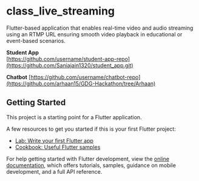 # class_live_streaming

 Flutter-based application that enables real-time video and audio streaming using an RTMP URL ensuring smooth video playback in educational or event-based scenarios.

**Student App**    
[https://github.com/username/student-app-repo](https://github.com/Saniajain1320/student_app.git)  <!-- Replace with actual link -->

**Chatbot**
[https://github.com/username/chatbot-repo](https://github.com/arhaan15/GDG-Hackathon/tree/Arhaan)

## Getting Started

This project is a starting point for a Flutter application.

A few resources to get you started if this is your first Flutter project:

- [Lab: Write your first Flutter app](https://docs.flutter.dev/get-started/codelab)
- [Cookbook: Useful Flutter samples](https://docs.flutter.dev/cookbook)

For help getting started with Flutter development, view the
[online documentation](https://docs.flutter.dev/), which offers tutorials,
samples, guidance on mobile development, and a full API reference.
